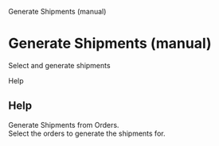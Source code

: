 
Generate Shipments (manual)
# Generate Shipments (manual)


Select and generate shipments

Help
## Help

Generate Shipments from Orders.  
Select the orders to generate the shipments for.
